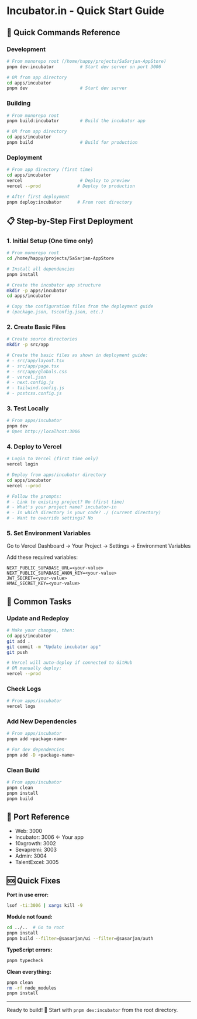# Incubator.in - Quick Start Guide

## 🚀 Quick Commands Reference

### Development
```bash
# From monorepo root (/home/happy/projects/SaSarjan-AppStore)
pnpm dev:incubator          # Start dev server on port 3006

# OR from app directory
cd apps/incubator
pnpm dev                    # Start dev server
```

### Building
```bash
# From monorepo root
pnpm build:incubator        # Build the incubator app

# OR from app directory  
cd apps/incubator
pnpm build                  # Build for production
```

### Deployment
```bash
# From app directory (first time)
cd apps/incubator
vercel                      # Deploy to preview
vercel --prod              # Deploy to production

# After first deployment
pnpm deploy:incubator      # From root directory
```

## 📋 Step-by-Step First Deployment

### 1. Initial Setup (One time only)
```bash
# From monorepo root
cd /home/happy/projects/SaSarjan-AppStore

# Install all dependencies
pnpm install

# Create the incubator app structure
mkdir -p apps/incubator
cd apps/incubator

# Copy the configuration files from the deployment guide
# (package.json, tsconfig.json, etc.)
```

### 2. Create Basic Files
```bash
# Create source directories
mkdir -p src/app

# Create the basic files as shown in deployment guide:
# - src/app/layout.tsx
# - src/app/page.tsx  
# - src/app/globals.css
# - vercel.json
# - next.config.js
# - tailwind.config.js
# - postcss.config.js
```

### 3. Test Locally
```bash
# From apps/incubator
pnpm dev
# Open http://localhost:3006
```

### 4. Deploy to Vercel
```bash
# Login to Vercel (first time only)
vercel login

# Deploy from apps/incubator directory
cd apps/incubator
vercel --prod

# Follow the prompts:
# - Link to existing project? No (first time)
# - What's your project name? incubator-in
# - In which directory is your code? ./ (current directory)
# - Want to override settings? No
```

### 5. Set Environment Variables
Go to Vercel Dashboard → Your Project → Settings → Environment Variables

Add these required variables:
```
NEXT_PUBLIC_SUPABASE_URL=<your-value>
NEXT_PUBLIC_SUPABASE_ANON_KEY=<your-value>
JWT_SECRET=<your-value>
HMAC_SECRET_KEY=<your-value>
```

## 🔧 Common Tasks

### Update and Redeploy
```bash
# Make your changes, then:
cd apps/incubator
git add .
git commit -m "Update incubator app"
git push

# Vercel will auto-deploy if connected to GitHub
# OR manually deploy:
vercel --prod
```

### Check Logs
```bash
# From apps/incubator
vercel logs
```

### Add New Dependencies
```bash
# From apps/incubator
pnpm add <package-name>

# For dev dependencies
pnpm add -D <package-name>
```

### Clean Build
```bash
# From apps/incubator
pnpm clean
pnpm install
pnpm build
```

## 📱 Port Reference
- Web: 3000
- Incubator: 3006 ← Your app
- 10xgrowth: 3002
- Sevapremi: 3003
- Admin: 3004
- TalentExcel: 3005

## 🆘 Quick Fixes

**Port in use error:**
```bash
lsof -ti:3006 | xargs kill -9
```

**Module not found:**
```bash
cd ../..  # Go to root
pnpm install
pnpm build --filter=@sasarjan/ui --filter=@sasarjan/auth
```

**TypeScript errors:**
```bash
pnpm typecheck
```

**Clean everything:**
```bash
pnpm clean
rm -rf node_modules
pnpm install
```

---
Ready to build! 🚀 Start with `pnpm dev:incubator` from the root directory.
